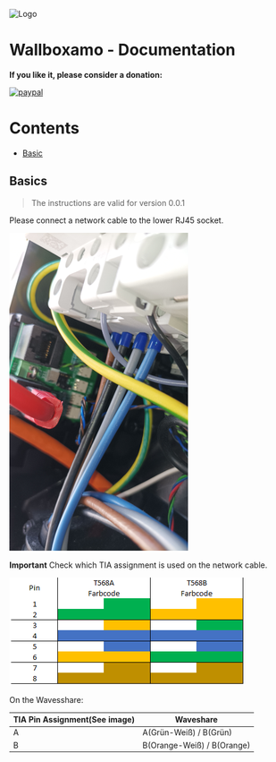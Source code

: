 ![Logo](img/iceroad.png)

# Wallboxamo - Documentation

**If you like it, please consider a donation:**

[![paypal](https://www.paypalobjects.com/en_US/i/btn/btn_donateCC_LG.gif)](https://www.paypal.com/cgi-bin/webscr?cmd=_s-xclick&hosted_button_id=UYB92ZVNEFNF6&source=url)

# Contents

- [Basic](#basic)

## Basics

> The instructions are valid for version 0.0.1

Please connect a network cable to the lower RJ45 socket.

![cable_place](/docs/img/cable_place.png)

**Important** Check which TIA assignment is used on the network cable.

![tia](/docs/img/Netzwerk%20TIA%20Belegung.png)

On the Wavesshare:

<table>
 <thead>
 <tr>
 <th>TIA Pin Assignment(See image)</th>
 <th>Waveshare</th>
 </tr>
  </thead>
  <tbody>
    <tr>
      <td>A</td>
      <td>A(Grün-Weiß) / B(Grün)</td>
    </tr>
    <tr>
      <td>B</td>
      <td>B(Orange-Weiß) / B(Orange)</td>
    </tr>
  </tbody>
</table>
